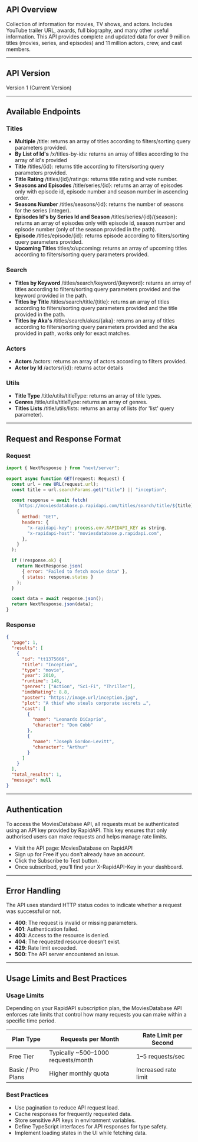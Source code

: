 ## API Overview
Collection of information for movies, TV shows, and actors. Includes YouTube trailer URL, awards, full biography, and many other useful information. This API provides complete and updated data for over 9 million titles (movies, series, and episodes) and 11 million actors, crew, and cast members.

---

## API Version
Version 1 (Current Version)

---

## Available Endpoints
### Titles
- **Multiple** /title: returns an array of titles according to filters/sorting query parameters provided.
- **By List of Id's** /x/titles-by-ids: returns an array of titles according to the array of id's provided
- **Title** /titles/{id}: returns title according to filters/sorting query parameters provided.
- **Title Rating** /titles/{id}/ratings: returns title rating and vote number.
- **Seasons and Episodes** /title/series/{id}: returns an array of episodes only with episode id, episode number and season number in ascending order.
- **Seasons Number** /titles/seasons/{id}: returns the number of seasons for the series (integer).
- **Episodes Id's by Series Id and Season** /titles/series/{id}/{season}: returns an array of episodes only with episode id, season number and episode number (only of the season provided in the path).
- **Episode** /titles/episode/{id}: returns episode according to filters/sorting query parameters provided.
- **Upcoming Titles** titles/x/upcoming: returns an array of upcoming titles according to filters/sorting query parameters provided.

### Search
- **Titles by Keyword**  /titles/search/keyword/{keyword}: returns an array of titles according to filters/sorting query parameters provided and the keyword provided in the path.
- **Titles by Title** /titles/search/title/{title}: returns an array of titles according to filters/sorting query parameters provided and the title provided in the path.
- **Titles by Aka's** /titles/search/akas/{aka}: returns an array of titles according to filters/sorting query parameters provided and the aka provided in path, works only for exact matches.

### Actors
- **Actors** /actors: returns an array of actors according to filters provided.
- **Actor by Id** /actors/{id}: returns actor details

### Utils
- **Title Type** /title/utils/titleType: returns an array of title types.
- **Genres** /title/utils/titleType: returns an array of genres.
- **Titles Lists** /title/utils/lists: returns an array of lists (for 'list' query parameter).

---

## Request and Response Format

### Request

``` javascript
import { NextResponse } from "next/server";

export async function GET(request: Request) {
  const url = new URL(request.url);
  const title = url.searchParams.get("title") || "inception";

  const response = await fetch(
    `https://moviesdatabase.p.rapidapi.com/titles/search/title/${title}`,
    {
      method: "GET",
      headers: {
        "x-rapidapi-key": process.env.RAPIDAPI_KEY as string,
        "x-rapidapi-host": "moviesdatabase.p.rapidapi.com",
      },
    }
  );

  if (!response.ok) {
    return NextResponse.json(
      { error: "Failed to fetch movie data" },
      { status: response.status }
    );
  }

  const data = await response.json();
  return NextResponse.json(data);
}
```

### Response

``` json
{
  "page": 1,
  "results": [
    {
      "id": "tt1375666",
      "title": "Inception",
      "type": "movie",
      "year": 2010,
      "runtime": 148,
      "genres": ["Action", "Sci-Fi", "Thriller"],
      "imdbRating": 8.8,
      "poster": "https://image.url/inception.jpg",
      "plot": "A thief who steals corporate secrets …",
      "cast": [
        {
          "name": "Leonardo DiCaprio",
          "character": "Dom Cobb"
        },
        {
          "name": "Joseph Gordon-Levitt",
          "character": "Arthur"
        }
      ]
    }
  ],
  "total_results": 1,
  "message": null
}
```
---

## Authentication
To access the MoviesDatabase API, all requests must be authenticated using an API key provided by RapidAPI. This key ensures that only authorised users can make requests and helps manage rate limits.
- Visit the API page: MoviesDatabase on RapidAPI
- Sign up for Free if you don’t already have an account.
- Click the Subscribe to Test button.
- Once subscribed, you’ll find your X-RapidAPI-Key in your dashboard.

---

## Error Handling
The API uses standard HTTP status codes to indicate whether a request was successful or not.

- **400**: The request is invalid or missing parameters.
- **401**: Authentication failed.
- **403**: Access to the resource is denied.
- **404**: The requested resource doesn’t exist.
- **429**: Rate limit exceeded.
- **500**: The API server encountered an issue.

---

## Usage Limits and Best Practices

### Usage Limits
Depending on your RapidAPI subscription plan, the MoviesDatabase API enforces rate limits that control how many requests you can make within a specific time period.

| Plan Type        | Requests per Month  | Rate Limit per Second  |
| ------------- |-------------| ----- |
| Free Tier      | Typically ~500–1000 requests/month | 1–5 requests/sec |
| Basic / Pro Plans | Higher monthly quota      | Increased rate limit |

### Best Practices
- Use pagination to reduce API request load.
- Cache responses for frequently requested data.
- Store sensitive API keys in environment variables.
- Define TypeScript interfaces for API responses for type safety.
- Implement loading states in the UI while fetching data.
